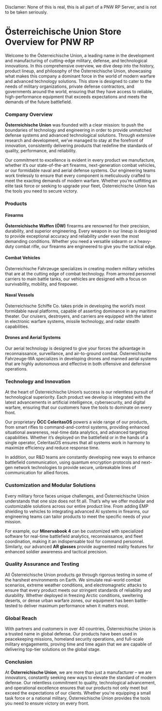 Disclamer: None of this is real, this is all part of a PNW RP Server, and is not to be taken seriously.
# Österreichische Union Store Overview for PNW RP

Welcome to the Österreichische Union, a leading name in the development and manufacturing of cutting-edge military, defense, and technological innovations. In this comprehensive overview, we dive deep into the history, product lineup, and philosophy of the Österreichische Union, showcasing what makes this company a dominant force in the world of modern warfare and advanced technology solutions. This store is designed to cater to the needs of military organizations, private defense contractors, and governments around the world, ensuring that they have access to reliable, high-performance equipment that exceeds expectations and meets the demands of the future battlefield.

### Company Overview

**Österreichische Union** was founded with a clear mission: to push the boundaries of technology and engineering in order to provide unmatched defense systems and advanced technological solutions. Through extensive research and development, we’ve managed to stay at the forefront of innovation, consistently delivering products that redefine the standards of quality, performance, and reliability.

Our commitment to excellence is evident in every product we manufacture, whether it’s our state-of-the-art firearms, next-generation combat vehicles, or our formidable naval and aerial defense systems. Our engineering teams work tirelessly to ensure that every component is meticulously crafted to meet the exacting demands of modern warfare. Whether you’re outfitting an elite task force or seeking to upgrade your fleet, Österreichische Union has the tools you need to secure victory.

### Products

#### Firearms

**Österreichische Waffen (ÖW)** firearms are renowned for their precision, durability, and superior engineering. Every weapon in our lineup is designed to provide exceptional accuracy and reliability under even the most demanding conditions. Whether you need a versatile sidearm or a heavy-duty combat rifle, our firearms are engineered to give you the tactical edge.
  
#### Combat Vehicles

Österreichische Fahrzeuge specializes in creating modern military vehicles that are at the cutting edge of combat technology. From armored personnel carriers to main battle tanks, our vehicles are designed with a focus on survivability, mobility, and firepower.
  
#### Naval Vessels

Österreichische Schiffe Co. takes pride in developing the world’s most formidable naval platforms, capable of asserting dominance in any maritime theater. Our cruisers, destroyers, and carriers are equipped with the latest in electronic warfare systems, missile technology, and radar stealth capabilities.
  
#### Drones and Aerial Systems

Our aerial technology is designed to give your forces the advantage in reconnaissance, surveillance, and air-to-ground combat. Österreichische Fahrzeuge-WA specializes in developing drones and manned aerial systems that are highly autonomous and effective in both offensive and defensive operations.
  
### Technology and Innovation

At the heart of Österreichische Union’s success is our relentless pursuit of technological superiority. Each product we develop is integrated with the latest advancements in artificial intelligence, cybersecurity, and digital warfare, ensuring that our customers have the tools to dominate on every front.

Our proprietary **ÖCC CeleritasOS** powers a wide range of our products, from smart rifles to command-and-control systems, providing enhanced situational awareness, real-time data analytics, and advanced targeting capabilities. Whether it’s deployed on the battlefield or in the hands of a single operator, CeleritasOS ensures that all systems work in harmony to maximize efficiency and reduce response time.

In addition, our R&D teams are constantly developing new ways to enhance battlefield communication, using quantum encryption protocols and next-gen network technologies to provide secure, unbreakable lines of communication for allied forces.

### Customization and Modular Solutions

Every military force faces unique challenges, and Österreichische Union understands that one size does not fit all. That’s why we offer modular and customizable solutions across our entire product line. From adding EMP shielding to vehicles to integrating advanced AI systems in firearms, our engineering teams can tailor products to meet the specific needs of your mission.

For example, our **Minervabook 4** can be customized with specialized software for real-time battlefield analytics, reconnaissance, and fleet coordination, making it an indispensable tool for command personnel. Similarly, our advanced **AR glasses** provide augmented reality features for enhanced soldier awareness and tactical precision.

### Quality Assurance and Testing

All Österreichische Union products go through rigorous testing in some of the harshest environments on Earth. We simulate real-world combat scenarios, extreme weather conditions, and electromagnetic attacks to ensure that every product meets our stringent standards of reliability and durability. Whether deployed in freezing Arctic conditions, sweltering deserts, or dense urban warfare zones, our equipment has been battle-tested to deliver maximum performance when it matters most.

### Global Reach

With partners and customers in over 40 countries, Österreichische Union is a trusted name in global defense. Our products have been used in peacekeeping missions, homeland security operations, and full-scale military engagements, proving time and time again that we are capable of delivering top-tier solutions on the global stage.

### Conclusion

At **Österreichische Union**, we are more than just a manufacturer – we are innovators, constantly seeking new ways to elevate the standard of modern defense. Our relentless commitment to quality, technological advancement, and operational excellence ensures that our products not only meet but exceed the expectations of our clients. Whether you're equipping a small task force or a national military, Österreichische Union provides the tools you need to ensure victory on every front.
